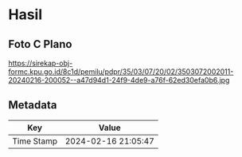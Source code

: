 # Hasil

## Foto C Plano

https://sirekap-obj-formc.kpu.go.id/8c1d/pemilu/pdpr/35/03/07/20/02/3503072002011-20240216-200052--a47d94d1-24f9-4de9-a76f-62ed30efa0b6.jpg


## Metadata

| Key        | Value               |
| ---------- | ------------------- |
| Time Stamp | 2024-02-16 21:05:47 |




